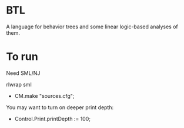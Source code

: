 # BTL
A language for behavior trees and some linear logic-based analyses of them.

# To run
Need SML/NJ

rlwrap sml
- CM.make "sources.cfg";

You may want to turn on deeper print depth:
- Control.Print.printDepth := 100;
